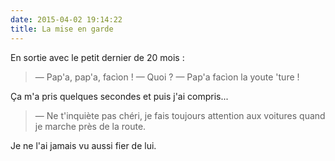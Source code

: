 ```yaml
---
date: 2015-04-02 19:14:22
title: La mise en garde
---
```


En sortie avec le petit dernier de 20 mois :

> — Pap'a, pap'a, facìon !
> — Quoi ?
> — Pap'a facìon la youte 'ture !

Ça m'a pris quelques secondes et puis j'ai compris...

> — Ne t'inquiète pas chéri, je fais toujours attention aux voitures quand je marche près de la route.

Je ne l'ai jamais vu aussi fier de lui.
